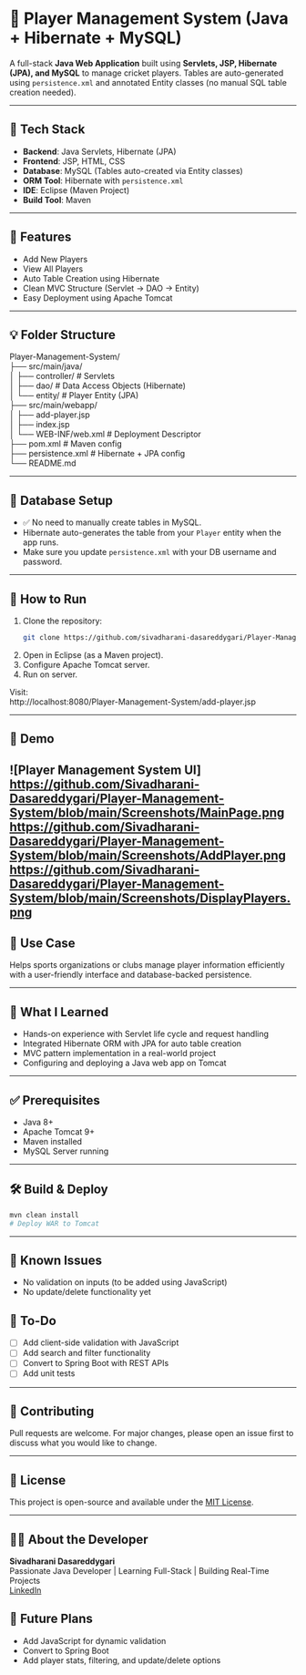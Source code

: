 
# 🏏 Player Management System (Java + Hibernate + MySQL)

A full-stack **Java Web Application** built using **Servlets, JSP, Hibernate (JPA), and MySQL** to manage cricket players. Tables are auto-generated using `persistence.xml` and annotated Entity classes (no manual SQL table creation needed).

---

## 📁 Tech Stack

- **Backend**: Java Servlets, Hibernate (JPA)
- **Frontend**: JSP, HTML, CSS
- **Database**: MySQL (Tables auto-created via Entity classes)
- **ORM Tool**: Hibernate with `persistence.xml`
- **IDE**: Eclipse (Maven Project)
- **Build Tool**: Maven

---

## 🔧 Features

- Add New Players
- View All Players
- Auto Table Creation using Hibernate
- Clean MVC Structure (Servlet → DAO → Entity)
- Easy Deployment using Apache Tomcat

---

## 💡 Folder Structure
Player-Management-System/  
├── src/main/java/  
│ ├── controller/ # Servlets  
│ ├── dao/ # Data Access Objects (Hibernate)  
│ └── entity/ # Player Entity (JPA)  
├── src/main/webapp/  
│ ├── add-player.jsp  
│ ├── index.jsp  
│ └── WEB-INF/web.xml # Deployment Descriptor  
├── pom.xml # Maven config  
├── persistence.xml # Hibernate + JPA config  
└── README.md  

---

## 🧪 Database Setup

- ✅ No need to manually create tables in MySQL.
- Hibernate auto-generates the table from your `Player` entity when the app runs.
- Make sure you update `persistence.xml` with your DB username and password.

---

## 🚀 How to Run

1. Clone the repository:
   ```bash
   git clone https://github.com/sivadharani-dasareddygari/Player-Management-System.git
   ```
2. Open in Eclipse (as a Maven project).  
3. Configure Apache Tomcat server.  
4. Run on server.  

Visit:  
http://localhost:8080/Player-Management-System/add-player.jsp

---

## 📸 Demo

![Player Management System UI]
https://github.com/Sivadharani-Dasareddygari/Player-Management-System/blob/main/Screenshots/MainPage.png
https://github.com/Sivadharani-Dasareddygari/Player-Management-System/blob/main/Screenshots/AddPlayer.png
https://github.com/Sivadharani-Dasareddygari/Player-Management-System/blob/main/Screenshots/DisplayPlayers.png
---

## 🎯 Use Case

Helps sports organizations or clubs manage player information efficiently with a user-friendly interface and database-backed persistence.

---

## 🧠 What I Learned

- Hands-on experience with Servlet life cycle and request handling
- Integrated Hibernate ORM with JPA for auto table creation
- MVC pattern implementation in a real-world project
- Configuring and deploying a Java web app on Tomcat

---

## ✅ Prerequisites

- Java 8+
- Apache Tomcat 9+
- Maven installed
- MySQL Server running

---

## 🛠️ Build & Deploy

```bash
mvn clean install
# Deploy WAR to Tomcat
```
---

## 🐞 Known Issues

- No validation on inputs (to be added using JavaScript)
- No update/delete functionality yet

## 📝 To-Do

- [ ] Add client-side validation with JavaScript
- [ ] Add search and filter functionality
- [ ] Convert to Spring Boot with REST APIs
- [ ] Add unit tests

---

## 🤝 Contributing

Pull requests are welcome. For major changes, please open an issue first to discuss what you would like to change.

---

## 📄 License

This project is open-source and available under the [MIT License](LICENSE).

---

## 👩‍💻 About the Developer

**Sivadharani Dasareddygari**  
Passionate Java Developer | Learning Full-Stack | Building Real-Time Projects  
[LinkedIn](https://www.linkedin.com/in/sivadharani)

## 🔮 Future Plans

- Add JavaScript for dynamic validation  
- Convert to Spring Boot  
- Add player stats, filtering, and update/delete options  
